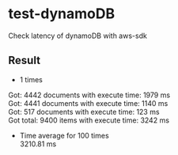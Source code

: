 # test-dynamoDB
Check latency of dynamoDB with aws-sdk

## Result
- 1 times

Got: 4442 documents with execute time: 1979 ms <br>
Got: 4441 documents with execute time: 1140 ms <br>
Got: 517 documents with execute time: 123 ms <br>
Got total: 9400 items with execute time: 3242 ms <br>

- Time average for 100 times <br>
3210.81 ms

